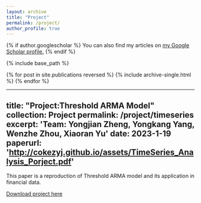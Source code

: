 ```yaml
---
layout: archive
title: "Project"
permalink: /project/
author_profile: true
---
```


{% if author.googlescholar %}
  You can also find my articles on <u><a href="{{author.googlescholar}}">my Google Scholar profile</a>.</u>
{% endif %}

{% include base_path %}

{% for post in site.publications reversed %}
  {% include archive-single.html %}
{% endfor %}

---
title: "Project:Threshold ARMA Model"
collection: Project
permalink: /project/timeseries
excerpt: 'Team: Yongjian Zheng, Yongkang Yang, Wenzhe Zhou, Xiaoran Yu'
date: 2023-1-19
paperurl: 'http://cokezyj.github.io/assets/TimeSeries_Analysis_Porject.pdf'
---

This paper is a reproduction of Threshold ARMA model and its application in financial data. 

[Download project here](http://cokezyj.github.io/assets/TimeSeries_Analysis_Porject.pdf)

